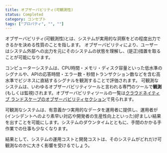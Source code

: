 ```yaml
---
title: オブザーバビリティ(可観測性)
status: Completed
category: コンセプト
tags: ["プロパティ", "", ""]
---
```


オブザーバビリティ(可観測性)とは、システムが実用的な洞察をどの程度出力できるかを決める性質のことを指します。
オブザーバビリティにより、ユーザーはシステム外部への出力を元にそのシステムの状態を理解し、(是正)措置を取ることが可能になります。

コンピューターシステムは、CPU時間・メモリ・ディスク容量といった低水準のシグナルや、APIの応答時間・エラー数・秒間トランザクション数などを含む高水準でビジネスに直結するシグナルを観測することで評価されます。
可観測なシステムは、いわゆるオブザーバビリティツールと言われる専門のツールで**観測**(もしくは監視)されます。オブザーバビリティツールの一覧は[クラウドネイティブ ランドスケープのオブザーバビリティセクション](https://landscape.cncf.io/card-mode?category=observability-and-analysis&grouping=category)で見られます。

可観測なシステムは、有意義かつ実用的なデータを運用者に提供し、運用者が(インシデントへのより素早い対応や開発者の生産性向上といった)好ましい結果を出すことを可能にします。システムのダウンタイムとともに、手間のかかる手作業での仕事も少なくなります。

結果として、システムの運用コストと開発コストは、そのシステムがどれだけ可観測なのかに大きく影響を受けるでしょう。
